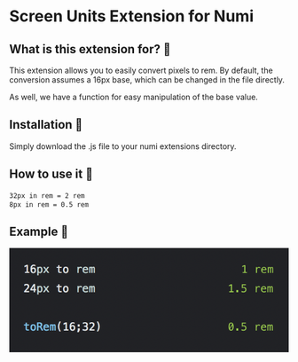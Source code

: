 # Screen Units Extension for Numi

## What is this extension for? :mag_right:

This extension allows you to easily convert pixels to rem. By default, the conversion assumes a 16px base, which can be changed in the file directly.

As well, we have a function for easy manipulation of the base value.

## Installation :floppy_disk:

Simply download the .js file to your numi extensions directory.

## How to use it :wrench:

```
32px in rem = 2 rem 
8px in rem = 0.5 rem
```

## Example :memo:
![extensionDemonstration](SS.png)
